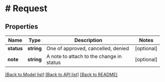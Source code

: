 # # Request

## Properties

Name | Type | Description | Notes
------------ | ------------- | ------------- | -------------
**status** | **string** | One of approved, cancelled, denied | [optional]
**note** | **string** | A note to attach to the change in status | [optional]

[[Back to Model list]](../../README.md#models) [[Back to API list]](../../README.md#endpoints) [[Back to README]](../../README.md)
